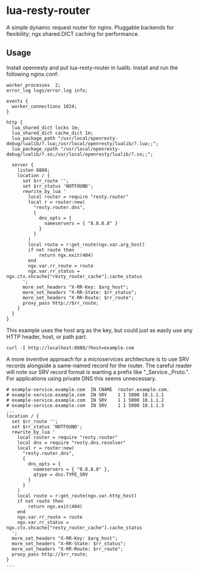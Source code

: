 # lua-resty-router

A simple dynamic request router for nginx. Pluggable backends for flexibility; ngx.shared.DICT caching for performance.

## Usage

Install openresty and put lua-resty-router in lualib. Install and run the following nginx.conf:

```
worker_processes  2;
error_log logs/error.log info;

events {
  worker_connections 1024;
}

http {
  lua_shared_dict locks 1m;
  lua_shared_dict cache_dict 1m;
  lua_package_path "/usr/local/openresty-debug/lualib/?.lua;/usr/local/openresty/lualib/?.lua;;";
  lua_package_cpath "/usr/local/openresty-debug/lualib/?.so;/usr/local/openresty/lualib/?.so;;";

  server {
    listen 8888;
    location / {
      set $rr_route '';
      set $rr_status 'NOTFOUND';
      rewrite_by_lua '
        local router = require "resty.router"
        local r = router:new(
          "resty.router.dns",
          {
            dns_opts = {
              nameservers = { "8.8.8.8" }
            }
          }
        )
        local route = r:get_route(ngx.var.arg_host)
        if not route then
            return ngx.exit(404)
        end
        ngx.var.rr_route = route
        ngx.var.rr_status = ngx.ctx.shcache["resty_router_cache"].cache_status
      ';
      more_set_headers "X-RR-Key: $arg_host";
      more_set_headers "X-RR-State: $rr_status";
      more_set_headers "X-RR-Route: $rr_route";
      proxy_pass http://$rr_route;
    }
  }
}
```

This example uses the host arg as the key, but could just as easily use any HTTP header, host, or path part.

```
curl -I http://localhost:8888/?host=example.com
```

A more inventive approach for a microservices architecture is to use SRV records alongside a same-named record for the router. The careful reader will note our SRV record format is wanting a prefix like "_Service._Proto.". For applications using private DNS this seems unnecessary.

```
# example-service.example.com  IN CNAME  router.example.com.
# example-service.example.com  IN SRV    1 1 5000 10.1.1.1
# example-service.example.com  IN SRV    1 1 5000 10.1.1.2
# example-service.example.com  IN SRV    1 1 5000 10.1.1.3
...
location / {
  set $rr_route '';
  set $rr_status 'NOTFOUND';
  rewrite_by_lua '
    local router = require "resty.router"
    local dns = require "resty.dns.resolver"
    local r = router:new(
      "resty.router.dns",
      {
        dns_opts = {
          nameservers = { "8.8.8.8" },
          qtype = dns.TYPE_SRV
        }
      }
    )
    local route = r:get_route(ngx.var.http_host)
    if not route then
        return ngx.exit(404)
    end
    ngx.var.rr_route = route
    ngx.var.rr_status = ngx.ctx.shcache["resty_router_cache"].cache_status
  ';
  more_set_headers "X-RR-Key: $arg_host";
  more_set_headers "X-RR-State: $rr_status";
  more_set_headers "X-RR-Route: $rr_route";
  proxy_pass http://$rr_route;
}
...
```
